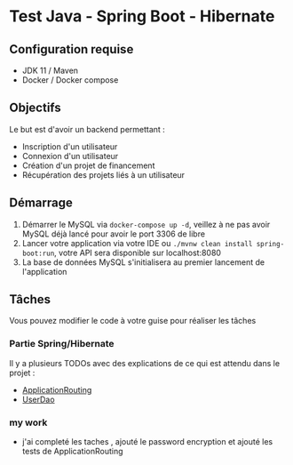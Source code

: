 # Test Java - Spring Boot - Hibernate

## Configuration requise

- JDK 11 / Maven
- Docker / Docker compose

## Objectifs

Le but est d'avoir un backend permettant :

- Inscription d'un utilisateur
- Connexion d'un utilisateur
- Création d'un projet de financement
- Récupération des projets liés à un utilisateur

## Démarrage

1. Démarrer le MySQL via `docker-compose up -d`, veillez à ne pas avoir MySQL déjà lancé pour avoir le port 3306 de libre
2. Lancer votre application via votre IDE ou `./mvnw clean install spring-boot:run`, votre API sera disponible sur localhost:8080
3. La base de données MySQL s'initialisera au premier lancement de l'application

## Tâches

Vous pouvez modifier le code à votre guise pour réaliser les tâches

### Partie Spring/Hibernate

Il y a plusieurs TODOs avec des explications de ce qui est attendu dans le projet :

- [ApplicationRouting](src/main/java/com/finalgo/application/api/ApplicationRouting.java)
- [UserDao](src/main/java/com/finalgo/application/dao/UserDao.java)

### my work
- j'ai completé les taches , ajouté le password encryption et ajouté les tests de ApplicationRouting